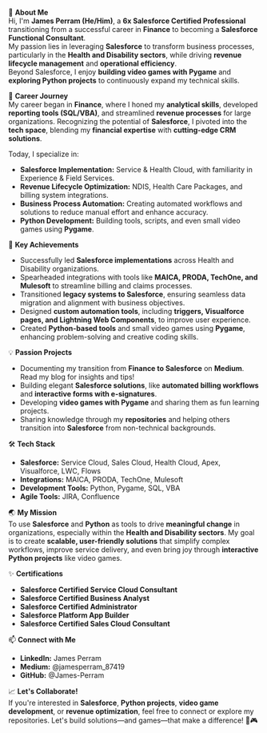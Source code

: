 🚀 **About Me**  
Hi, I'm **James Perram (He/Him)**, a **6x Salesforce Certified Professional** transitioning from a successful career in **Finance** to becoming a **Salesforce Functional Consultant**.  
My passion lies in leveraging **Salesforce** to transform business processes, particularly in the **Health and Disability sectors**, while driving **revenue lifecycle management** and **operational efficiency**.  
Beyond Salesforce, I enjoy **building video games with Pygame** and **exploring Python projects** to continuously expand my technical skills.  

🌟 **Career Journey**  
My career began in **Finance**, where I honed my **analytical skills**, developed **reporting tools (SQL/VBA)**, and streamlined **revenue processes** for large organizations. Recognizing the potential of **Salesforce**, I pivoted into the **tech space**, blending my **financial expertise** with **cutting-edge CRM solutions**.  

Today, I specialize in:  
- **Salesforce Implementation:** Service & Health Cloud, with familiarity in Experience & Field Services.  
- **Revenue Lifecycle Optimization:** NDIS, Health Care Packages, and billing system integrations.  
- **Business Process Automation:** Creating automated workflows and solutions to reduce manual effort and enhance accuracy.  
- **Python Development:** Building tools, scripts, and even small video games using **Pygame**.  

🎯 **Key Achievements**  
- Successfully led **Salesforce implementations** across Health and Disability organizations.  
- Spearheaded integrations with tools like **MAICA, PRODA, TechOne, and Mulesoft** to streamline billing and claims processes.  
- Transitioned **legacy systems to Salesforce**, ensuring seamless data migration and alignment with business objectives.  
- Designed **custom automation tools**, including **triggers, Visualforce pages, and Lightning Web Components**, to improve user experience.  
- Created **Python-based tools** and small video games using **Pygame**, enhancing problem-solving and creative coding skills.  

💡 **Passion Projects**  
- Documenting my transition from **Finance to Salesforce** on **Medium**. Read my blog for insights and tips!  
- Building elegant **Salesforce solutions**, like **automated billing workflows** and **interactive forms with e-signatures**.  
- Developing **video games with Pygame** and sharing them as fun learning projects.  
- Sharing knowledge through my **repositories** and helping others transition into **Salesforce** from non-technical backgrounds.  

🛠️ **Tech Stack**  
- **Salesforce:** Service Cloud, Sales Cloud, Health Cloud, Apex, Visualforce, LWC, Flows  
- **Integrations:** MAICA, PRODA, TechOne, Mulesoft  
- **Development Tools:** Python, Pygame, SQL, VBA  
- **Agile Tools:** JIRA, Confluence  

🌏 **My Mission**  
To use **Salesforce** and **Python** as tools to drive **meaningful change** in organizations, especially within the **Health and Disability sectors**. My goal is to create **scalable, user-friendly solutions** that simplify complex workflows, improve service delivery, and even bring joy through **interactive Python projects** like video games.  

✨ **Certifications**  
- **Salesforce Certified Service Cloud Consultant**  
- **Salesforce Certified Business Analyst**  
- **Salesforce Certified Administrator**  
- **Salesforce Platform App Builder**  
- **Salesforce Certified Sales Cloud Consultant**  

📫 **Connect with Me**  
- **LinkedIn:** James Perram  
- **Medium:** @jamesperram_87419  
- **GitHub:** @James-Perram  

📈 **Let's Collaborate!**  
If you're interested in **Salesforce**, **Python projects**, **video game development**, or **revenue optimization**, feel free to connect or explore my repositories. Let's build solutions—and games—that make a difference! 🚀🎮
